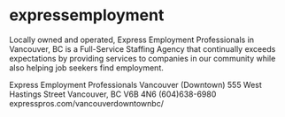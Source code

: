 # expressemployment
Locally owned and operated, Express Employment Professionals in Vancouver, BC is a Full-Service Staffing Agency that continually exceeds expectations by providing services to companies in our community while also helping job seekers find employment.

Express Employment Professionals Vancouver (Downtown)
555 West Hastings Street
Vancouver, BC V6B 4N6
(604)638-6980
expresspros.com/vancouverdowntownbc/
